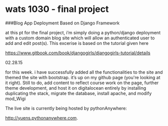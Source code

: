 # wats 1030 - final project 
###Blog App Deployment Based on Django Framework

at this pt for the final project, i’m simply doing a python/django deployment with a custom domain blog site which will allow an authenticated user to add and edit post(s).  This excerise is based on the tutorial given here

https://www.gitbook.com/book/djangogirls/djangogirls-tutorial/details

02.28.15

for this week.  i have successfully added all the functionalities to the site and themed the site with bootstrap.  it’s up on my github page (you're looking at it right).  Still to do, add content to reflect course work on the page, further theme development, and host it on digitalocean entirely by installing duplicating the stack, migrate the database, install apache, and modify mod_Wigi  

The live site is currently being hosted by pythonAnywhere:

http://yuens.pythonanywhere.com. 
